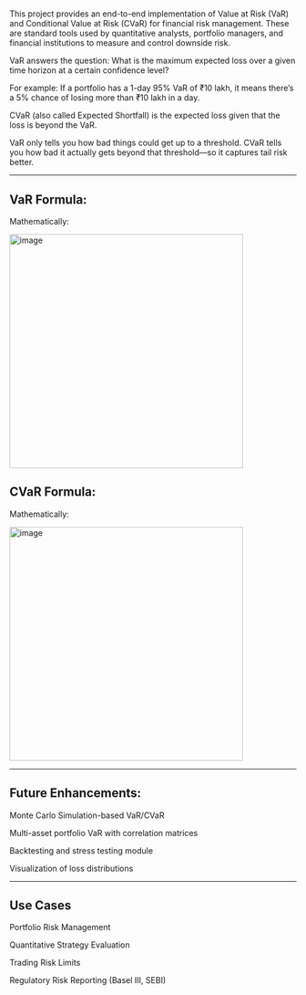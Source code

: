 #

This project provides an end-to-end implementation of Value at Risk (VaR) and Conditional Value at Risk (CVaR) for financial risk management. These are standard tools used by quantitative analysts, portfolio managers, and financial institutions to measure and control downside risk.

VaR answers the question: What is the maximum expected loss over a given time horizon at a certain confidence level?

For example: If a portfolio has a 1-day 95% VaR of ₹10 lakh, it means there’s a 5% chance of losing more than ₹10 lakh in a day.

CVaR (also called Expected Shortfall) is the expected loss given that the loss is beyond the VaR.

VaR only tells you how bad things could get up to a threshold. CVaR tells you how bad it actually gets beyond that threshold—so it captures tail risk better.

-------

VaR Formula:
----
Mathematically:

<img width="410" alt="image" src="https://github.com/user-attachments/assets/d179613b-066b-4475-810c-cff2864fb8e6" />



CVaR Formula:
------
Mathematically:

<img width="410" alt="image" src="https://github.com/user-attachments/assets/2227b44c-9f56-4061-9dea-b3751f904b6a" />



---------
Future Enhancements:
----
  Monte Carlo Simulation-based VaR/CVaR

  Multi-asset portfolio VaR with correlation matrices

  Backtesting and stress testing module

  Visualization of loss distributions


---------
Use Cases
-------
  Portfolio Risk Management
  
  Quantitative Strategy Evaluation
  
  Trading Risk Limits
  
  Regulatory Risk Reporting (Basel III, SEBI)
  
